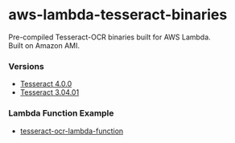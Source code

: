 # aws-lambda-tesseract-binaries
Pre-compiled Tesseract-OCR binaries built for AWS Lambda.<br>
Built on Amazon AMI.

### Versions
 - [Tesseract 4.0.0](https://github.com/tesseract-ocr/tesseract/releases/tag/4.0.0)
 - [Tesseract 3.04.01](https://github.com/tesseract-ocr/tesseract/releases/tag/3.04.01)
 
### Lambda Function Example
 - [tesseract-ocr-lambda-function](https://github.com/sethepeterson/tesseract-ocr-lambda-function)
